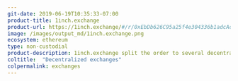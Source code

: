 ```yaml
---
git-date: 2019-06-19T10:35:33-07:00
product-title: 1inch.exchange
product-url: https://1inch.exchange/#/r/0xEbDb626C95a25f4e304336b1adcAd0521a1Bdca1
image: /images/output_md/1inch.exchange.png
ecosystem: ethereum
type: non-custodial
product-description: 1inch.exchange split the order to several decentralized exchanges like UniswapExchange, KyberNetwork, Bancor and RadarRelay to avoid high price slippage.
coltitle:  "Decentralized exchanges"
colpermalink: exchanges
---
```

